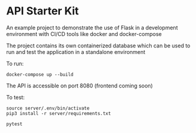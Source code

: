 # API Starter Kit

An example project to demonstrate the use of Flask in a development environment with CI/CD tools like docker and docker-compose

The project contains its own containerized database which can be used to run and test the application in a standalone environment

To run:

```
docker-compose up --build
```

The API is accessible on port 8080 (frontend coming soon)


To test:

```
source server/.env/bin/activate
pip3 install -r server/requirements.txt

pytest
```



